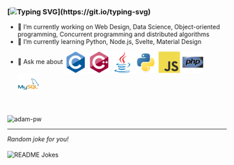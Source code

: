 ### [![Typing SVG](https://readme-typing-svg.herokuapp.com?font=Architects+Daughter&color=7AF79A&size=30&lines=Hey!+I'm+Ali!;I'm+a+Computer+Scientist...;)](https://git.io/typing-svg)

<!--
**AliHaider-codes/AliHaider-codes** is a ✨ _special_ ✨ repository because its `README.md` (this file) appears on your GitHub profile.
Here are some ideas to get you started:
-->

- 🔭 I’m currently working on Web Design, Data Science, Object-oriented programming, Concurrent programming and distributed algorithms
- 🌱 I’m currently learning Python, Node.js, Svelte, Material Design
<!--
- 👯 I’m looking to collaborate on ...
- 🤔 I’m looking for help with ... -->
- 💬 Ask me about <img align="center" src="https://raw.githubusercontent.com/devicons/devicon/master/icons/c/c-original.svg" height="50" /> <img align="center" src="https://raw.githubusercontent.com/devicons/devicon/master/icons/cplusplus/cplusplus-original.svg" height="50" /> <img align="center" src="https://raw.githubusercontent.com/devicons/devicon/master/icons/java/java-original.svg" height="50" /> <img align="center" src="https://raw.githubusercontent.com/devicons/devicon/master/icons/python/python-original.svg" height="50" /> <img align="center" src="https://raw.githubusercontent.com/devicons/devicon/master/icons/javascript/javascript-original.svg" height="50" /> <img align="center" src="https://raw.githubusercontent.com/devicons/devicon/master/icons/php/php-original.svg" height="50" /> <img align="center" src="https://raw.githubusercontent.com/devicons/devicon/master/icons/mysql/mysql-original-wordmark.svg" height="50" />
<br>
<p><img align="center"
    src="https://github-readme-stats.vercel.app/api/top-langs?username=AliHaider-codes&show_icons=true&locale=en&bg_color=0d1117&text_color=ffffff&layout=compact"
    alt="adam-pw" 
    bg_color=#808080/></p>
<hr>
<i>Random joke for you!</i><br><br>
<img align="center" src="https://readme-jokes.vercel.app/api" alt="README Jokes">

<!--
- 📫 How to reach me: ...
- 😄 Pronouns: ...
- ⚡ Fun fact: ...
-->
